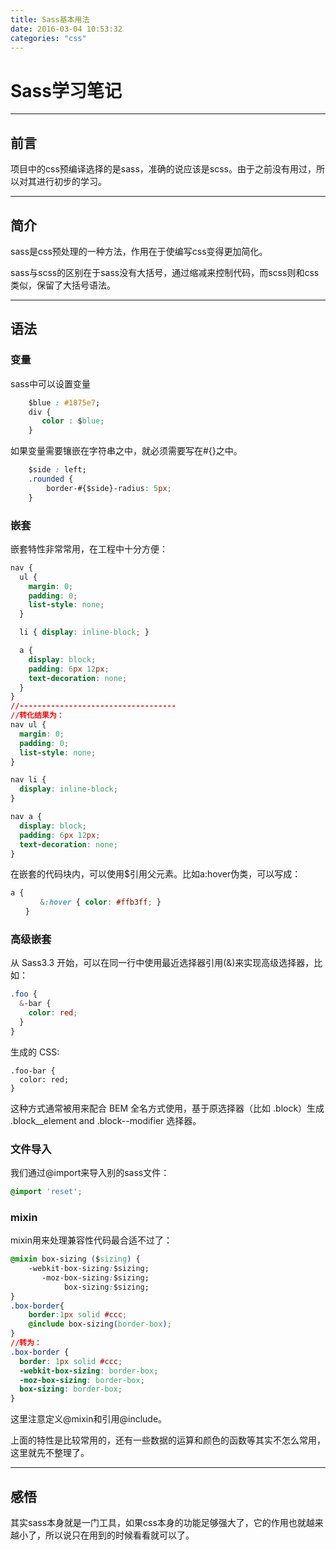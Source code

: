 ```yaml
---
title: Sass基本用法
date: 2016-03-04 10:53:32
categories: "css"
---
```

# Sass学习笔记



---

## **前言**

项目中的css预编译选择的是sass，准确的说应该是scss。由于之前没有用过，所以对其进行初步的学习。

---

## **简介**

sass是css预处理的一种方法，作用在于使编写css变得更加简化。

sass与scss的区别在于sass没有大括号，通过缩减来控制代码，而scss则和css类似，保留了大括号语法。

---

## **语法**

### **变量**

sass中可以设置变量
``` css
    $blue : #1875e7;　
    div {
       color : $blue;
    }
```
如果变量需要镶嵌在字符串之中，就必须需要写在#{}之中。
``` css
    $side : left;
    .rounded {
        border-#{$side}-radius: 5px;
    }
```

### **嵌套**
嵌套特性非常常用，在工程中十分方便：

``` css
nav {
  ul {
    margin: 0;
    padding: 0;
    list-style: none;
  }

  li { display: inline-block; }

  a {
    display: block;
    padding: 6px 12px;
    text-decoration: none;
  }
}
//-----------------------------------
//转化结果为：
nav ul {
  margin: 0;
  padding: 0;
  list-style: none;
}

nav li {
  display: inline-block;
}

nav a {
  display: block;
  padding: 6px 12px;
  text-decoration: none;
}
```
在嵌套的代码块内，可以使用$引用父元素。比如a:hover伪类，可以写成：
``` css
a {
　　　　&:hover { color: #ffb3ff; }
　　}
```

### **高级嵌套**

从 Sass3.3 开始，可以在同一行中使用最近选择器引用(&)来实现高级选择器，比如：
``` css
.foo {
  &-bar {
    color: red;
  }
}
```
生成的 CSS:
```
.foo-bar {
  color: red;
}
```
这种方式通常被用来配合 BEM 全名方式使用，基于原选择器（比如 .block）生成 .block__element and .block--modifier 选择器。


### **文件导入**

我们通过@import来导入别的sass文件：

``` css
@import 'reset';
```

### **mixin**

mixin用来处理兼容性代码最合适不过了：
``` css
@mixin box-sizing ($sizing) {
    -webkit-box-sizing:$sizing;     
       -moz-box-sizing:$sizing;
            box-sizing:$sizing;
}
.box-border{
    border:1px solid #ccc;
    @include box-sizing(border-box);
}
//转为：
.box-border {
  border: 1px solid #ccc;
  -webkit-box-sizing: border-box;
  -moz-box-sizing: border-box;
  box-sizing: border-box;
}
```

这里注意定义@mixin和引用@include。

上面的特性是比较常用的，还有一些数据的运算和颜色的函数等其实不怎么常用，这里就先不整理了。

---

## **感悟**

其实sass本身就是一门工具，如果css本身的功能足够强大了，它的作用也就越来越小了，所以说只在用到的时候看看就可以了。

